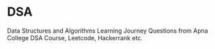 # DSA
Data Structures and Algorithms Learning Journey
Questions from Apna College DSA Course, Leetcode, Hackerrank etc.
